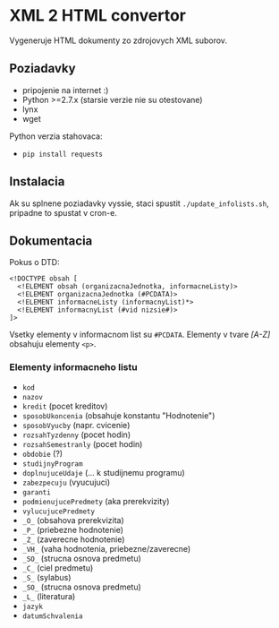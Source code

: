 XML 2 HTML convertor
=========

Vygeneruje HTML dokumenty zo zdrojovych XML suborov.

## Poziadavky ##
* pripojenie na internet :)
* Python >=2.7.x (starsie verzie nie su otestovane)
* lynx
* wget

Python verzia stahovaca:
* `pip install requests`

## Instalacia ##
Ak su splnene poziadavky vyssie, staci spustit `./update_infolists.sh`, pripadne to spustat v cron-e.

## Dokumentacia ##

Pokus o DTD:

    <!DOCTYPE obsah [
      <!ELEMENT obsah (organizacnaJednotka, informacneListy)>
      <!ELEMENT organizacnaJednotka (#PCDATA)>
      <!ELEMENT informacneListy (informacnyList)*>
      <!ELEMENT informacnyList (#vid nizsie#)>
    ]>

Vsetky elementy v informacnom list su `#PCDATA`. Elementy v tvare _[A-Z]_ obsahuju elementy `<p>`.

### Elementy informacneho listu ###

* `kod`
* `nazov`
* `kredit` (pocet kreditov)
* `sposobUkoncenia` (obsahuje konstantu "Hodnotenie")
* `sposobVyucby` (napr. cvicenie)
* `rozsahTyzdenny` (pocet hodin)
* `rozsahSemestranly` (pocet hodin)
* `obdobie` (?)
* `studijnyProgram`
* `doplnujuceUdaje` (... k studijnemu programu)
* `zabezpecuju` (vyucujuci)
* `garanti`
* `podmienujucePredmety` (aka prerekvizity)
* `vylucujucePredmety`
* `_O_` (obsahova prerekvizita)
* `_P_` (priebezne hodnotenie)
* `_Z_` (zaverecne hodnotenie)
* `_VH_` (vaha hodnotenia, priebezne/zaverecne)
* `_SO_` (strucna osnova predmetu)
* `_C_` (ciel predmetu)
* `_S_` (sylabus)
* `_SO_` (strucna osnova predmetu)
* `_L_` (literatura)
* `jazyk`
* `datumSchvalenia`

